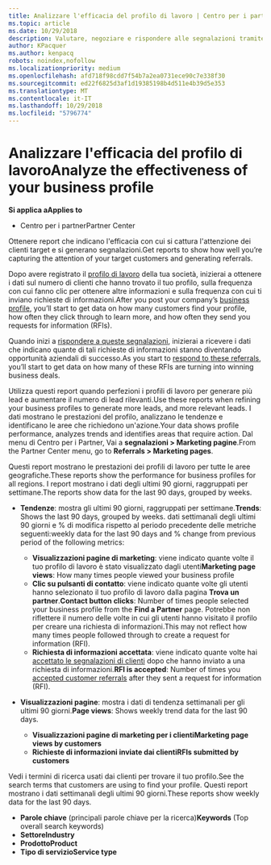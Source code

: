 ```yaml
---
title: Analizzare l'efficacia del profilo di lavoro | Centro per i partner
ms.topic: article
ms.date: 10/29/2018
description: Valutare, negoziare e rispondere alle segnalazioni tramite il Centro per i partner.
author: KPacquer
ms.author: kenpacq
robots: noindex,nofollow
ms.localizationpriority: medium
ms.openlocfilehash: afd718f98cdd7f54b7a2ea0731ece90c7e338f30
ms.sourcegitcommit: ed22f6825d3af1d19385198b4d511e4b39d5e353
ms.translationtype: MT
ms.contentlocale: it-IT
ms.lasthandoff: 10/29/2018
ms.locfileid: "5796774"
---
```

# <a name="analyze-the-effectiveness-of-your-business-profile"></a><span data-ttu-id="9de62-103">Analizzare l'efficacia del profilo di lavoro</span><span class="sxs-lookup"><span data-stu-id="9de62-103">Analyze the effectiveness of your business profile</span></span>
<!-- 
https://go.microsoft.com/fwlink/?linkid=849120
-->

**<span data-ttu-id="9de62-104">Si applica a</span><span class="sxs-lookup"><span data-stu-id="9de62-104">Applies to</span></span>**

-  <span data-ttu-id="9de62-105">Centro per i partner</span><span class="sxs-lookup"><span data-stu-id="9de62-105">Partner Center</span></span>

<span data-ttu-id="9de62-106">Ottenere report che indicano l'efficacia con cui si cattura l'attenzione dei clienti target e si generano segnalazioni.</span><span class="sxs-lookup"><span data-stu-id="9de62-106">Get reports to show how well you’re capturing the attention of your target customers and generating referrals.</span></span>

<span data-ttu-id="9de62-107">Dopo avere registrato il [profilo di lavoro](create-a-marketing-profile.md) della tua società, inizierai a ottenere i dati sul numero di clienti che hanno trovato il tuo profilo, sulla frequenza con cui fanno clic per ottenere altre informazioni e sulla frequenza con cui ti inviano richieste di informazioni.</span><span class="sxs-lookup"><span data-stu-id="9de62-107">After you post your company’s [business profile](create-a-marketing-profile.md), you’ll start to get data on how many customers find your profile, how often they click through to learn more, and how often they send you requests for information (RFIs).</span></span> 

<span data-ttu-id="9de62-108">Quando inizi a [rispondere a queste segnalazioni](responding-to-referrals.md), inizierai a ricevere i dati che indicano quante di tali richieste di informazioni stanno diventando opportunità aziendali di successo.</span><span class="sxs-lookup"><span data-stu-id="9de62-108">As you start to [respond to these referrals](responding-to-referrals.md), you’ll start to get data on how many of these RFIs are turning into winning business deals.</span></span>

<span data-ttu-id="9de62-109">Utilizza questi report quando perfezioni i profili di lavoro per generare più lead e aumentare il numero di lead rilevanti.</span><span class="sxs-lookup"><span data-stu-id="9de62-109">Use these reports when refining your business profiles to generate more leads, and more relevant leads.</span></span> <span data-ttu-id="9de62-110">I dati mostrano le prestazioni del profilo, analizzano le tendenze e identificano le aree che richiedono un'azione.</span><span class="sxs-lookup"><span data-stu-id="9de62-110">Your data shows profile performance, analyzes trends and identifies areas that require action.</span></span> <span data-ttu-id="9de62-111">Dal menu di Centro per i Partner, Vai a **segnalazioni > Marketing pagine**.</span><span class="sxs-lookup"><span data-stu-id="9de62-111">From the Partner Center menu, go to **Referrals > Marketing pages**.</span></span>

<span data-ttu-id="9de62-112">Questi report mostrano le prestazioni dei profili di lavoro per tutte le aree geografiche.</span><span class="sxs-lookup"><span data-stu-id="9de62-112">These reports show the performance for business profiles for all regions.</span></span> <span data-ttu-id="9de62-113">I report mostrano i dati degli ultimi 90 giorni, raggruppati per settimane.</span><span class="sxs-lookup"><span data-stu-id="9de62-113">The reports show data for the last 90 days, grouped by weeks.</span></span>

*  <span data-ttu-id="9de62-114">**Tendenze**: mostra gli ultimi 90 giorni, raggruppati per settimane.</span><span class="sxs-lookup"><span data-stu-id="9de62-114">**Trends**: Shows the last 90 days, grouped by weeks.</span></span> <span data-ttu-id="9de62-115">dati settimanali degli ultimi 90 giorni e % di modifica rispetto al periodo precedente delle metriche seguenti:</span><span class="sxs-lookup"><span data-stu-id="9de62-115">weekly data for the last 90 days and % change from previous period of the following metrics:</span></span>

   * <span data-ttu-id="9de62-116">**Visualizzazioni pagine di marketing**: viene indicato quante volte il tuo profilo di lavoro è stato visualizzato dagli utenti</span><span class="sxs-lookup"><span data-stu-id="9de62-116">**Marketing page views**: How many times people viewed your business profile</span></span>
   * <span data-ttu-id="9de62-117">**Clic su pulsanti di contatto**: viene indicato quante volte gli utenti hanno selezionato il tuo profilo di lavoro dalla pagina **Trova un partner**.</span><span class="sxs-lookup"><span data-stu-id="9de62-117">**Contact button clicks**: Number of times people selected your business profile from the **Find a Partner** page.</span></span> <span data-ttu-id="9de62-118">Potrebbe non riflettere il numero delle volte in cui gli utenti hanno visitato il profilo per creare una richiesta di informazioni.</span><span class="sxs-lookup"><span data-stu-id="9de62-118">This may not reflect how many times people followed through to create a request for information (RFI).</span></span>
   * <span data-ttu-id="9de62-119">**Richiesta di informazioni accettata**: viene indicato quante volte hai [accettato le segnalazioni di clienti](responding-to-referrals.md) dopo che hanno inviato a una richiesta di informazioni.</span><span class="sxs-lookup"><span data-stu-id="9de62-119">**RFI is accepted**: Number of times you [accepted customer referrals](responding-to-referrals.md) after they sent a request for information (RFI).</span></span>


*  <span data-ttu-id="9de62-120">**Visualizzazioni pagine**: mostra i dati di tendenza settimanali per gli ultimi 90 giorni.</span><span class="sxs-lookup"><span data-stu-id="9de62-120">**Page views**: Shows weekly trend data for the last 90 days.</span></span>
   *  **<span data-ttu-id="9de62-121">Visualizzazioni pagine di marketing per i clienti</span><span class="sxs-lookup"><span data-stu-id="9de62-121">Marketing page views by customers</span></span>**
   *  **<span data-ttu-id="9de62-122">Richieste di informazioni inviate dai clienti</span><span class="sxs-lookup"><span data-stu-id="9de62-122">RFIs submitted by customers</span></span>**

<span data-ttu-id="9de62-123">Vedi i termini di ricerca usati dai clienti per trovare il tuo profilo.</span><span class="sxs-lookup"><span data-stu-id="9de62-123">See the search terms that customers are using to find your profile.</span></span> <span data-ttu-id="9de62-124">Questi report mostrano i dati settimanali degli ultimi 90 giorni.</span><span class="sxs-lookup"><span data-stu-id="9de62-124">These reports show weekly data for the last 90 days.</span></span>

*  <span data-ttu-id="9de62-125">**Parole chiave** (principali parole chiave per la ricerca)</span><span class="sxs-lookup"><span data-stu-id="9de62-125">**Keywords** (Top overall search keywords)</span></span> 
*  **<span data-ttu-id="9de62-126">Settore</span><span class="sxs-lookup"><span data-stu-id="9de62-126">Industry</span></span>**
*  **<span data-ttu-id="9de62-127">Prodotto</span><span class="sxs-lookup"><span data-stu-id="9de62-127">Product</span></span>**
*  **<span data-ttu-id="9de62-128">Tipo di servizio</span><span class="sxs-lookup"><span data-stu-id="9de62-128">Service type</span></span>**

